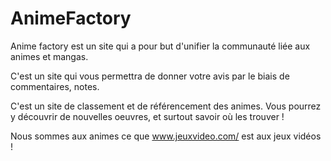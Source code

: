 # AnimeFactory

Anime factory est un site qui a pour but d'unifier la communauté liée aux animes et mangas.

C'est un site qui vous permettra de donner votre avis par le biais de commentaires, notes. 

C'est un site de classement et de référencement des animes. Vous pourrez y découvrir de nouvelles oeuvres, et surtout savoir où les trouver !

Nous sommes aux animes ce que www.jeuxvideo.com/ est aux jeux vidéos !

